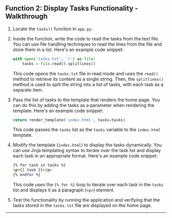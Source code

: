 ## Function 2: Display Tasks Functionality - Walkthrough

1. Locate the `tasks()` function in `app.py`.
2. Inside the function, write the code to read the tasks from the text file. You can use file handling techniques to read the lines from the file and store them in a list. Here's an example code snippet:

   ```python
   with open('tasks.txt', 'r') as file:
       tasks = file.read().splitlines()
   ```

   This code opens the `tasks.txt` file in read mode and uses the `read()` method to retrieve its content as a single string. Then, the `splitlines()` method is used to split the string into a list of tasks, with each task as a separate item.

3. Pass the list of tasks to the template that renders the home page. You can do this by adding the tasks as a parameter when rendering the template. Here's an example code snippet:

   ```python
   return render_template('index.html', tasks=tasks)
   ```

   This code passes the `tasks` list as the `tasks` variable to the `index.html` template.

4. Modify the template (`index.html`) to display the tasks dynamically. You can use Jinja templating syntax to iterate over the task list and display each task in an appropriate format. Here's an example code snippet:

   ```html
   {% for task in tasks %}
   <p>{{ task }}</p>
   {% endfor %}
   ```

   This code uses the `{% for %}` loop to iterate over each task in the `tasks` list and displays it as a paragraph (`<p>`) element.

5. Test the functionality by running the application and verifying that the tasks stored in the `tasks.txt` file are displayed on the home page.

---
